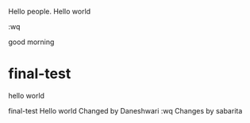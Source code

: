 Hello people.
Hello world


:wq



good morning
# final-test
hello world


final-test
Hello world
Changed by Daneshwari
:wq
Changes by sabarita
